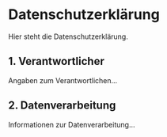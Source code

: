 # Datenschutzerklärung

Hier steht die Datenschutzerklärung.

## 1. Verantwortlicher

Angaben zum Verantwortlichen...

## 2. Datenverarbeitung

Informationen zur Datenverarbeitung...